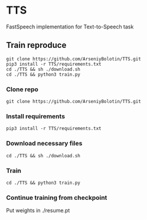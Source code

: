 # TTS

FastSpeech implementation for Text-to-Speech task

## Train reproduce

```shell
git clone https://github.com/ArseniyBolotin/TTS.git
pip3 install -r TTS/requirements.txt
cd ./TTS && sh ./download.sh
cd ./TTS && python3 train.py
```

### Clone repo
```shell
git clone https://github.com/ArseniyBolotin/TTS.git
```


### Install requirements
```shell
pip3 install -r TTS/requirements.txt
```


### Download necessary files
```shell
cd ./TTS && sh ./download.sh
```

### Train
```shell
cd ./TTS && python3 train.py
```

### Continue training from checkpoint
Put weights in ./resume.pt
